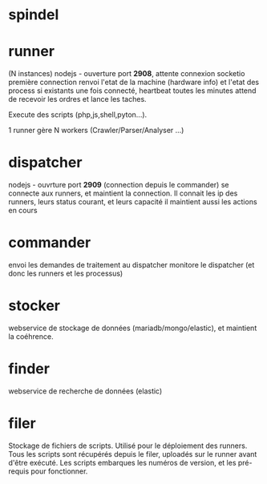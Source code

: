 # spindel


runner
======
(N instances)
nodejs - ouverture port **2908**, attente connexion socketio
première connection renvoi l'etat de la machine (hardware info) et l'etat des process si existants
une fois connecté, heartbeat toutes les minutes
attend de recevoir les ordres et lance les taches.

Execute des scripts (php,js,shell,pyton...).

1 runner gère N workers (Crawler/Parser/Analyser ...)


dispatcher
==========
nodejs - ouvrture port **2909** (connection depuis le commander)
se connecte aux runners, et maintient la connection.
Il connait les ip des runners, leurs status courant, et leurs capacité
il maintient aussi les actions en cours


commander
=========
envoi les demandes de traitement au dispatcher
monitore le dispatcher (et donc les runners et les processus)


stocker
=======
webservice de stockage de données (mariadb/mongo/elastic), et maintient la coéhrence.


finder
======
webservice de recherche de données (elastic)


filer
=====
Stockage de fichiers de scripts. Utilisé pour le déploiement des runners. Tous les scripts sont récupérés depuis le filer, uploadés sur le runner avant d'être exécuté. 
Les scripts embarques les numéros de version, et les pré-requis pour fonctionner. 

